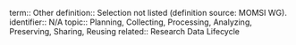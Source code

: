 term:: Other
definition:: Selection not listed (definition source: MOMSI WG).
identifier:: N/A
topic:: Planning, Collecting, Processing, Analyzing, Preserving, Sharing, Reusing
related:: Research Data Lifecycle
